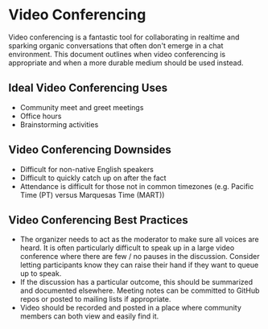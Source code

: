 # Video Conferencing

Video conferencing is a fantastic tool for collaborating in realtime and sparking organic conversations that often don't emerge in a chat environment. This document outlines when video conferencing is appropriate and when a more durable medium should be used instead.

## Ideal Video Conferencing Uses

- Community meet and greet meetings
- Office hours
- Brainstorming activities

## Video Conferencing Downsides

- Difficult for non-native English speakers
- Difficult to quickly catch up on after the fact
- Attendance is difficult for those not in common timezones (e.g. Pacific Time (PT) versus Marquesas Time (MART))

## Video Conferencing Best Practices

- The organizer needs to act as the moderator to make sure all voices are heard. It is often particularly difficult to speak up in a large video conference where there are few / no pauses in the discussion. Consider letting participants know they can raise their hand if they want to queue up to speak.
- If the discussion has a particular outcome, this should be summarized and documented elsewhere. Meeting notes can be committed to GitHub repos or posted to mailing lists if appropriate.
- Video should be recorded and posted in a place where community members can both view and easily find it.

